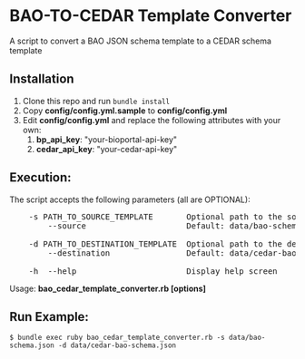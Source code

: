 BAO-TO-CEDAR Template Converter
=======================
A script to convert a BAO JSON schema template to a CEDAR schema template

Installation
----------------
1. Clone this repo and run `bundle install`
2. Copy __config/config.yml.sample__ to __config/config.yml__
3. Edit __config/config.yml__ and replace the following attributes with your own:
    1. __bp_api_key__: "your-bioportal-api-key"
    2. __cedar_api_key__: "your-cedar-api-key"

Execution:
----------------
The script accepts the following parameters (all are OPTIONAL):
<pre>
    -s PATH_TO_SOURCE_TEMPLATE       Optional path to the source template file 
        --source                     Default: data/bao-schema.json
        
    -d PATH_TO_DESTINATION_TEMPLATE  Optional path to the destination template file
        --destination                Default: data/cedar-bao-schema.json
        
    -h  --help                       Display help screen
</pre>

Usage: __bao_cedar_template_converter.rb [options]__

Run Example:
---------------
`$ bundle exec ruby bao_cedar_template_converter.rb -s data/bao-schema.json -d data/cedar-bao-schema.json`

